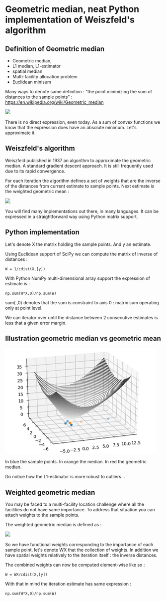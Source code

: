 # Geometric median, neat Python implementation of Weiszfeld's algorithm 

## Definition of Geometric median

* Geometric median, 
* L1 median, L1-estimator
* spatial median
* Multi-facility allocation problem
* Euclidean minisum

Many ways to denote same definition : "the point minimizing the sum of distances to the sample points" : https://en.wikipedia.org/wiki/Geometric_median

![](https://wikimedia.org/api/rest_v1/media/math/render/svg/41cf1f630db0bf77db841d123cf8b809f87e3404)

There is no direct expression, even today. As a sum of convex functions we know that the expression does have an absolute minimum. Let's approximate it. 

## Weiszfeld's algorithm
Weiszfeld published in 1937 an algorithm to approximate the geometric median.
A standard gradient descent approach. It is still frequently used due to its rapid convergence.

For each iteration the algorithm defines a set of weights that are the inverse of the distances from current estimate to sample points.
Next estimate is the weighted geometric mean :

![](https://wikimedia.org/api/rest_v1/media/math/render/svg/b3fb215363358f12687100710caff0e86cd9d26b)

You will find many implementations out there, in many languages. It can be expressed in a straightforward way using Python matrix support. 

## Python implementation

Let's denote X the matrix holding the sample points. And y an estimate.

Using Euclidean support of SciPy we can compute the matrix of inverse of distances :

    W = 1/cdist(X,[y])

With Python NumPy multi-dimensional array support the expression of estimate is :

    np.sum(W*X,0)/np.sum(W)

sum(.,0) denotes that the sum is constraint to axis 0 : matrix sum operating only at point level.

We can iterator over until the distance between 2 consecutive estimates is less that a given error margin. 

## Illustration geometric median vs geometric mean

![](l1-median.png)

In blue the sample points. In orange the median. In red the geometric median.

Do notice how the L1-estimator is more robust to outliers...

## Weighted geometric median
You may be faced to a multi-facility location challenge where all the facilities do not have same importance.
To address that situation you can attach weights to the sample points.

The weighted geometric median is defined as :

![](https://wikimedia.org/api/rest_v1/media/math/render/svg/351cc056ee26bb8e53ad6a5ae61eca34d98fa6de)

So we have functional weights corresponding to the importance of each sample point, let's denote WX that the collection of weights.
In addition we have spatial weights relatively to the iteration itself : the inverse distances.

The combined weights can now be computed element-wise like so :

    W = WX/cdist(X,[y])

With that in mind the iteration estimate has same expression :

    np.sum(W*X,0)/np.sum(W)
